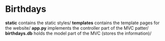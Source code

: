 # Birthdays
**static** contains the static styles/
**templates** contains the template pages for the website/
**app.py** implements the controller part of the MVC patter/
**birthdays.db** holds the model part of the MVC (stores the information)/
